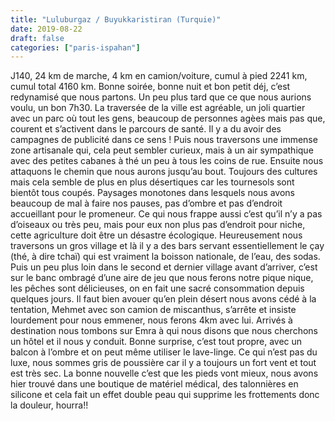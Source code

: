 ```yaml
---
title: "Luluburgaz / Buyukkaristiran (Turquie)"
date: 2019-08-22
draft: false
categories: ["paris-ispahan"]
---
```


J140, 24 km de marche, 4 km en camion/voiture, cumul à pied 2241 km, cumul total 4160 km.
Bonne soirée, bonne nuit et bon petit déj, c’est redynamisé que nous partons. Un peu plus tard que ce que nous aurions voulu, un bon 7h30. La traversée de la ville est agréable, un joli quartier avec un parc où tout les gens, beaucoup de personnes agèes mais pas que, courent et s’activent dans le parcours de santé. Il y a du avoir des campagnes de publicité dans ce sens ! Puis nous traversons une immense zone artisanale qui, cela peut sembler curieux, mais à un air sympathique avec des petites cabanes à thé un peu à tous les coins de rue. Ensuite nous attaquons le chemin que nous aurons jusqu’au bout. Toujours des cultures mais cela semble de plus en plus désertiques car les tournesols sont bientôt tous coupés. Paysages monotones dans lesquels nous avons beaucoup de mal à faire nos pauses, pas d’ombre et pas d’endroit accueillant pour le promeneur. Ce qui nous frappe aussi c’est qu’il n’y a pas d’oiseaux ou très peu, mais pour eux non plus pas d’endroit pour niche, cette agriculture doit être un désastre écologique.
Heureusement nous traversons un gros village et là il y a des bars servant essentiellement le çay (thé, à dire tchaï) qui est vraiment la boisson nationale, de l’eau, des sodas. Puis un peu plus loin dans le second et dernier village avant d’arriver, c’est sur le banc ombragé d’une aire de jeu que nous ferons notre pique nique, les pêches sont délicieuses, on en fait une sacré consommation depuis quelques jours.
Il faut bien avouer qu’en plein désert nous avons cédé à la tentation, Mehmet avec son camion de miscanthus, s’arrête et insiste lourdement pour nous emmener, nous ferons 4km avec lui. Arrivés à destination nous tombons sur Emra à qui nous disons que nous cherchons un hôtel et il nous y conduit. Bonne surprise, c’est tout propre, avec un balcon à l’ombre et on peut même utiliser le lave-linge. Ce qui n’est pas du luxe, nous sommes gris de poussière car il y a toujours un fort vent et tout est très sec.
La bonne nouvelle c’est que les pieds vont mieux, nous avons hier trouvé dans une boutique de matériel médical, des talonnières en silicone et cela fait un effet double peau qui supprime les frottements donc la douleur, hourra!!
